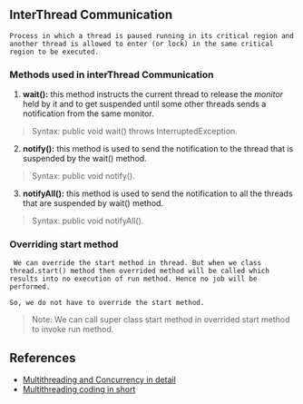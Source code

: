 ##  InterThread Communication

    Process in which a thread is paused running in its critical region and another thread is allowed to enter (or lock) in the same critical region to be executed.

### Methods used in interThread Communication
1. **wait():** this method instructs the current thread to release the *monitor* held by it and to get suspended until some other threads sends a notification from the same monitor.

>Syntax: public void wait() throws InterruptedException. 

2. **notify():** this method is used to send the notification to the thread that is suspended by the wait() method.

 >   Syntax: public void notify().

3. **notifyAll():** this method is used to send the notification to all the threads that are suspended by wait() method.

  >  Syntax: public void notifyAll().

  ### Overriding start method

     We can override the start method in thread. But when we class thread.start() method then overrided method will be called which results into no execution of run method. Hence no job will be performed.

    So, we do not have to override the start method.

>Note: We can call super class start method in overrided start method to invoke run method.

##  References
- [Multithreading and Concurrency in detail](http://tutorials.jenkov.com/java-concurrency/same-threading.html)
- [Multithreading coding in short](https://codesjava.com/which-is-a-better-way-to-create-a-thread-in-java)